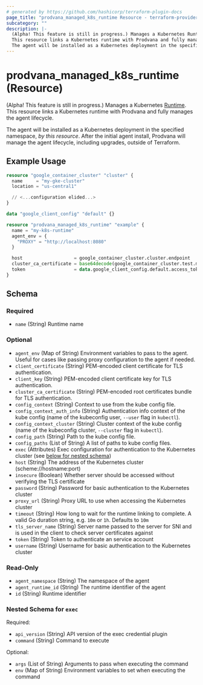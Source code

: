 ```yaml
---
# generated by https://github.com/hashicorp/terraform-plugin-docs
page_title: "prodvana_managed_k8s_runtime Resource - terraform-provider-prodvana"
subcategory: ""
description: |-
  (Alpha! This feature is still in progress.) Manages a Kubernetes Runtime https://docs.prodvana.io/docs/prodvana-concepts#runtime.
  This resource links a Kubernetes runtime with Prodvana and fully manages the agent lifecycle.
  The agent will be installed as a Kubernetes deployment in the specified namespace, by this resource. After the initial agent install, Prodvana will manage the agent lifecycle, including upgrades, outside of Terraform.
---
```


# prodvana_managed_k8s_runtime (Resource)

(Alpha! This feature is still in progress.) Manages a Kubernetes [Runtime](https://docs.prodvana.io/docs/prodvana-concepts#runtime).
This resource links a Kubernetes runtime with Prodvana and fully manages the agent lifecycle.

The agent will be installed as a Kubernetes deployment in the specified namespace, *by this resource*. After the initial agent install, Prodvana will manage the agent lifecycle, including upgrades, outside of Terraform.

## Example Usage

```terraform
resource "google_container_cluster" "cluster" {
  name     = "my-gke-cluster"
  location = "us-central1"

  // <...configuration elided...>
}

data "google_client_config" "default" {}

resource "prodvana_managed_k8s_runtime" "example" {
  name = "my-k8s-runtime"
  agent_env = {
    "PROXY" = "http://localhost:8080"
  }

  host                   = google_container_cluster.cluster.endpoint
  cluster_ca_certificate = base64decode(google_container_cluster.test.master_auth.0.cluster_ca_certificate)
  token                  = data.google_client_config.default.access_token
}
```

<!-- schema generated by tfplugindocs -->
## Schema

### Required

- `name` (String) Runtime name

### Optional

- `agent_env` (Map of String) Environment variables to pass to the agent. Useful for cases like passing proxy configuration to the agent if needed.
- `client_certificate` (String) PEM-encoded client certificate for TLS authentication.
- `client_key` (String) PEM-encoded client certificate key for TLS authentication.
- `cluster_ca_certificate` (String) PEM-encoded root certificates bundle for TLS authentication.
- `config_context` (String) Context to use from the kube config file.
- `config_context_auth_info` (String) Authentication info context of the kube config (name of the kubeconfig user, `--user` flag in `kubectl`).
- `config_context_cluster` (String) Cluster context of the kube config (name of the kubeconfig cluster, `--cluster` flag in `kubectl`).
- `config_path` (String) Path to the kube config file.
- `config_paths` (List of String) A list of paths to kube config files.
- `exec` (Attributes) Exec configuration for authentication to the Kubernetes cluster (see [below for nested schema](#nestedatt--exec))
- `host` (String) The address of the Kubernetes cluster (scheme://hostname:port)
- `insecure` (Boolean) Whether server should be accessed without verifying the TLS certificate
- `password` (String) Password for basic authentication to the Kubernetes cluster
- `proxy_url` (String) Proxy URL to use when accessing the Kubernetes cluster
- `timeout` (String) How long to wait for the runtime linking to complete. A valid Go duration string, e.g. `10m` or `1h`. Defaults to `10m`
- `tls_server_name` (String) Server name passed to the server for SNI and is used in the client to check server certificates against
- `token` (String) Token to authenticate an service account
- `username` (String) Username for basic authentication to the Kubernetes cluster

### Read-Only

- `agent_namespace` (String) The namespace of the agent
- `agent_runtime_id` (String) The runtime identifier of the agent
- `id` (String) Runtime identifier

<a id="nestedatt--exec"></a>
### Nested Schema for `exec`

Required:

- `api_version` (String) API version of the exec credential plugin
- `command` (String) Command to execute

Optional:

- `args` (List of String) Arguments to pass when executing the command
- `env` (Map of String) Environment variables to set when executing the command


